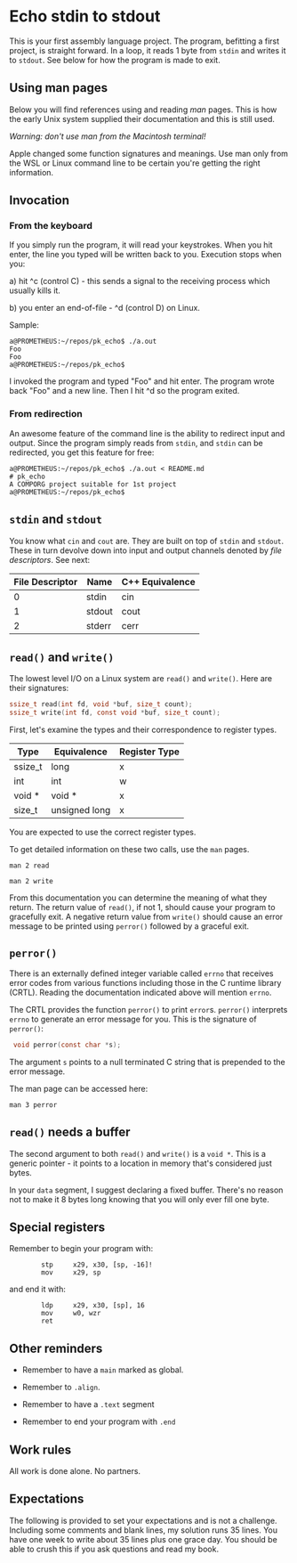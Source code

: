 # Echo stdin to stdout

This is your first assembly language project. The program, befitting a
first project, is straight forward. In a loop, it reads 1 byte from
`stdin` and writes it to `stdout`. See below for how the program is made
to exit.

## Using man pages

Below you will find references using and reading *man* pages. This is
how the early Unix system supplied their documentation and this is still
used.

*Warning: don't use man from the Macintosh terminal!*

Apple changed some function signatures and meanings. Use man only from
the WSL or Linux command line to be certain you're getting the right
information.

## Invocation

### From the keyboard

If you simply run the program, it will read your keystrokes. When
you hit enter, the line you typed will be written back to you.
Execution stops when you:

a) hit ^c (control C) - this sends a signal to the receiving process
   which usually kills it.

b) you enter an end-of-file - ^d (control D) on Linux.

Sample:

```text
a@PROMETHEUS:~/repos/pk_echo$ ./a.out
Foo
Foo
a@PROMETHEUS:~/repos/pk_echo$
```

I invoked the program and typed "Foo" and hit enter. The program wrote
back "Foo" and a new line. Then I hit ^d so the program exited.

### From redirection

An awesome feature of the command line is the ability to redirect input
and output. Since the program simply reads from `stdin`, and `stdin` can
be redirected, you get this feature for free:

```text
a@PROMETHEUS:~/repos/pk_echo$ ./a.out < README.md 
# pk_echo
A COMPORG project suitable for 1st project
a@PROMETHEUS:~/repos/pk_echo$ 
```

## `stdin` and `stdout`

You know what `cin` and `cout` are. They are built on top of `stdin` and
`stdout`. These in turn devolve down into input and output channels
denoted by *file descriptors*. See next:

| File Descriptor | Name | C++ Equivalence |
| - | - | - |
| 0 | stdin | cin |
| 1 | stdout | cout |
| 2 | stderr | cerr |

## `read()` and `write()`

The lowest level I/O on a Linux system are `read()` and `write()`. Here
are their signatures:

```c
ssize_t read(int fd, void *buf, size_t count);
ssize_t write(int fd, const void *buf, size_t count);
```

First, let's examine the types and their correspondence to register
types.

| Type | Equivalence | Register Type |
| - | - | - |
| ssize_t | long | x |
| int | int | w |
| void * | void * | x |
| size_t | unsigned long | x |

You are expected to use the correct register types.

To get detailed information on these two calls, use the `man` pages.

`man 2 read`

`man 2 write`

From this documentation you can determine the meaning of what they
return. The return value of `read()`, if not 1, should cause your
program to gracefully exit. A negative return value from `write()`
should cause an error message to be printed using `perror()` followed by
a graceful exit.

## `perror()`

There is an externally defined integer variable called `errno` that
receives error codes from various functions including those in the
C runtime library (CRTL). Reading the documentation indicated above
will mention `errno`.

The CRTL provides the function `perror()` to `p`rint `error`s.
`perror()` interprets `errno` to generate an error message for you.
This is the signature of `perror()`:

```c
 void perror(const char *s);
 ```

 The argument `s` points to a null terminated C string that is prepended
 to the error message.

 The man page can be accessed here:

 `man 3 perror`

## `read()` needs a buffer

The second argument to both `read()` and `write()` is a `void *`. This
is a generic pointer - it points to a location in memory that's
considered just bytes.

In your `data` segment, I suggest declaring a fixed buffer. There's no
reason not to make it 8 bytes long knowing that you will only ever fill
one byte.

## Special registers

Remember to begin your program with:

```text
        stp     x29, x30, [sp, -16]!
        mov     x29, sp
```

and end it with:

```text
        ldp     x29, x30, [sp], 16
        mov     w0, wzr
        ret
```

## Other reminders

* Remember to have a `main` marked as global.

* Remember to `.align`.

* Remember to have a `.text` segment

* Remember to end your program with `.end`

## Work rules

All work is done alone. No partners.

## Expectations

The following is provided to set your expectations and is not a
challenge. Including some comments and blank lines, my solution runs
35 lines. You have one week to write about 35 lines plus one grace day.
You should be able to crush this if you ask questions and read my book.
